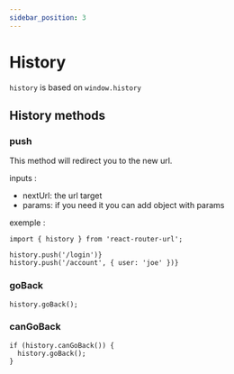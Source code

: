 ```yaml
---
sidebar_position: 3
---
```


# History

`history` is based on `window.history`

## History methods

### push

This method will redirect you to the new url.

inputs :

- nextUrl: the url target
- params: if you need it you can add object with params

exemple :

```tsx
import { history } from 'react-router-url';

history.push('/login')}
history.push('/account', { user: 'joe' })}
```

### goBack

```tsx
history.goBack();
```

### canGoBack

```tsx
if (history.canGoBack()) {
  history.goBack();
}
```
